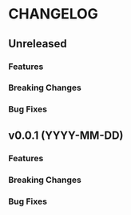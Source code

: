 <!-- markdownlint-disable MD013 -->
<!-- markdownlint-disable MD024 -->

<!--
Changelogs are for humans, not machines.
There should be an entry for every single version.
The same types of changes should be grouped.
The latest version comes first.
The release date of each version is displayed.

Usage:

Change log entries are to be added to the Unreleased section and in one of the following subsections: Features, Breaking Changes, Bug Fixes. Example entry:

* [#<PR-number>](https://github.com/gonative-cc/relayer/pull/<PR-number>) <description>
-->

# CHANGELOG

## Unreleased

### Features

### Breaking Changes

### Bug Fixes

## v0.0.1 (YYYY-MM-DD)

### Features

### Breaking Changes

### Bug Fixes
